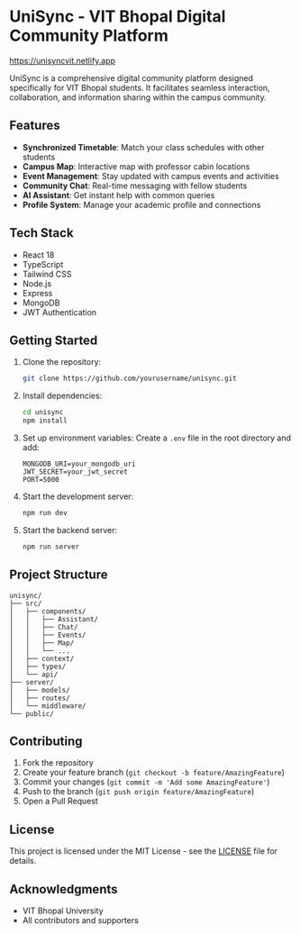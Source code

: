 # UniSync - VIT Bhopal Digital Community Platform

https://unisyncvit.netlify.app

UniSync is a comprehensive digital community platform designed specifically for VIT Bhopal students. It facilitates seamless interaction, collaboration, and information sharing within the campus community.

## Features

- **Synchronized Timetable**: Match your class schedules with other students
- **Campus Map**: Interactive map with professor cabin locations
- **Event Management**: Stay updated with campus events and activities
- **Community Chat**: Real-time messaging with fellow students
- **AI Assistant**: Get instant help with common queries
- **Profile System**: Manage your academic profile and connections

## Tech Stack

- React 18
- TypeScript
- Tailwind CSS
- Node.js
- Express
- MongoDB
- JWT Authentication

## Getting Started

1. Clone the repository:
   ```bash
   git clone https://github.com/yourusername/unisync.git
   ```

2. Install dependencies:
   ```bash
   cd unisync
   npm install
   ```

3. Set up environment variables:
   Create a `.env` file in the root directory and add:
   ```
   MONGODB_URI=your_mongodb_uri
   JWT_SECRET=your_jwt_secret
   PORT=5000
   ```

4. Start the development server:
   ```bash
   npm run dev
   ```

5. Start the backend server:
   ```bash
   npm run server
   ```

## Project Structure

```
unisync/
├── src/
│   ├── components/
│   │   ├── Assistant/
│   │   ├── Chat/
│   │   ├── Events/
│   │   ├── Map/
│   │   └── ...
│   ├── context/
│   ├── types/
│   └── api/
├── server/
│   ├── models/
│   ├── routes/
│   └── middleware/
└── public/
```

## Contributing

1. Fork the repository
2. Create your feature branch (`git checkout -b feature/AmazingFeature`)
3. Commit your changes (`git commit -m 'Add some AmazingFeature'`)
4. Push to the branch (`git push origin feature/AmazingFeature`)
5. Open a Pull Request

## License

This project is licensed under the MIT License - see the [LICENSE](LICENSE) file for details.

## Acknowledgments

- VIT Bhopal University
- All contributors and supporters
